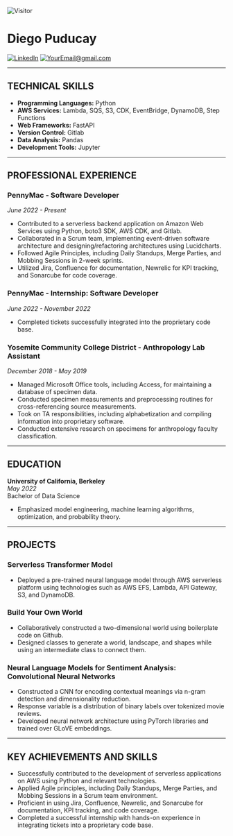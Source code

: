 ![Visitor](https://visitor-badge.laobi.icu/badge?page_id=ddot-bit.ddot-bit)
# Diego Puducay
<a href="https://www.linkedin.com/in/diegopuducay/">![LinkedIn](https://img.shields.io/badge/LinkedIn-0077B5?style=for-the-badge&logo=linkedin&logoColor=white)</a>
<a href="mailto:diegopuducay@berkeley.edu">![YourEmail@gmail.com](https://img.shields.io/badge/Gmail-D14836?style=for-the-badge&logo=gmail&logoColor=white)</a>

---

## TECHNICAL SKILLS
- **Programming Languages:** Python
- **AWS Services:** Lambda, SQS, S3, CDK, EventBridge, DynamoDB, Step Functions
- **Web Frameworks:** FastAPI
- **Version Control:** Gitlab
- **Data Analysis:** Pandas
- **Development Tools:** Jupyter

---

## PROFESSIONAL EXPERIENCE

### PennyMac - Software Developer
*June 2022 - Present*
- Contributed to a serverless backend application on Amazon Web Services using Python, boto3 SDK, AWS CDK, and Gitlab.
- Collaborated in a Scrum team, implementing event-driven software architecture and designing/refactoring architectures using Lucidcharts.
- Followed Agile Principles, including Daily Standups, Merge Parties, and Mobbing Sessions in 2-week sprints.
- Utilized Jira, Confluence for documentation, Newrelic for KPI tracking, and Sonarcube for code coverage.

### PennyMac - Internship: Software Developer
*June 2022 - November 2022*
- Completed tickets successfully integrated into the proprietary code base.

### Yosemite Community College District - Anthropology Lab Assistant
*December 2018 - May 2019*
- Managed Microsoft Office tools, including Access, for maintaining a database of specimen data.
- Conducted specimen measurements and preprocessing routines for cross-referencing source measurements.
- Took on TA responsibilities, including alphabetization and compiling information into proprietary software.
- Conducted extensive research on specimens for anthropology faculty classification.

---

## EDUCATION
**University of California, Berkeley**  
*May 2022*  
Bachelor of Data Science  
- Emphasized model engineering, machine learning algorithms, optimization, and probability theory.

---

## PROJECTS

### Serverless Transformer Model
- Deployed a pre-trained neural language model through AWS serverless platform using technologies such as AWS EFS, Lambda, API Gateway, S3, and DynamoDB.

### Build Your Own World
- Collaboratively constructed a two-dimensional world using boilerplate code on Github.
- Designed classes to generate a world, landscape, and shapes while using an intermediate class to connect them.

### Neural Language Models for Sentiment Analysis: Convolutional Neural Networks
- Constructed a CNN for encoding contextual meanings via n-gram detection and dimensionality reduction.
- Response variable is a distribution of binary labels over tokenized movie reviews.
- Developed neural network architecture using PyTorch libraries and trained over GLoVE embeddings.

---

## KEY ACHIEVEMENTS AND SKILLS
- Successfully contributed to the development of serverless applications on AWS using Python and relevant technologies.
- Applied Agile principles, including Daily Standups, Merge Parties, and Mobbing Sessions in a Scrum team environment.
- Proficient in using Jira, Confluence, Newrelic, and Sonarcube for documentation, KPI tracking, and code coverage.
- Completed a successful internship with hands-on experience in integrating tickets into a proprietary code base.
